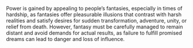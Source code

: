 Power is gained by appealing to people’s fantasies, especially in times of hardship, as fantasies offer pleasurable illusions that contrast with harsh realities and satisfy desires for sudden transformation, adventure, unity, or relief from death. However, fantasy must be carefully managed to remain distant and avoid demands for actual results, as failure to fulfill promised dreams can lead to danger and loss of influence.
